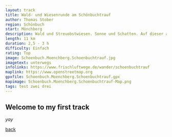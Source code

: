 ```yaml
---
layout: track
title: Wald- und Wiesenrunde am Schönbuchtrauf
author: Thomas Stober
region: Schönbuch
start: Mönchberg
description: Wald und Streuobstwiesen. Sonne und Schatten. Auf dieser abwechslungsreichen Strecke am Rand des Naturparks Schönbuch gibt es für alle etwas.
length: 11 km
duration: 2,5 - 3 h
difficulty: Einfach
rating: Top
image: Schoenbuch.Moenchberg.Schoenbuchtrauf.jpg
imagetext: unterwegs
infolinks: https://www.frischluftwege.de/wander/schoenbuchtrauf
maplink: https://www.openstreetmap.org
gpxfile: Schoenbuch.Moenchberg.Schoenbuchtrauf.gpx
mapimage: Schoenbuch.Moenchberg.Schoenbuchtrauf-Map.png
tags: test zwei drei
---
```




## Welcome to my first track



_yay_

[back](./)
